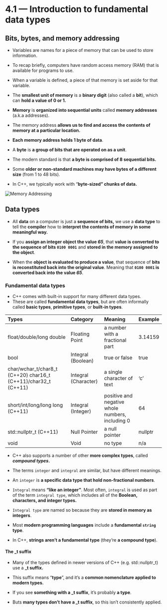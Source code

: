 # 4.1 — Introduction to fundamental data types

## Bits, bytes, and memory addressing

- Variables are names for a piece of memory that can be used to store information. 
- To recap briefly, computers have random access memory (RAM) that is available for programs to use. 
- When a variable is defined, a piece of that memory is set aside for that variable.

- The **smallest unit of memory** is a **binary digit** (also called a **bit**), which can **hold a value of 0 or 1.** 

- **Memory** is **organized into sequential units** called **memory addresses** (a.k.a addresses). 
- The memory address **allows us to find and access the contents of memory at a particular location.**

- **Each memory address holds 1 byte of data**. 
- A **byte** is **a group of bits that are operated on as a unit**. 
- The modern standard is that **a byte is comprised of 8 sequential bits.**
- Some **older or non-standard machines may have bytes of a different size** (from 1 to 48 bits).

- In C++, we typically work with “**byte-sized” chunks of data.**

![Memory Addressing](https://www.learncpp.com/images/CppTutorial/Section2/MemoryAddresses.png?ezimgfmt=rs:188x180/rscb2/ng:webp/ngcb2)

## **Data types**

- All **data** on a computer is just a **sequence of bits,** we use a **data type** to tell the **compiler** how to **interpret the contents of memory in some meaningful way.** 

- If you **assign an integer object the value *65***, that **value is converted to the sequence of bits `0100 0001`** and **stored in the memory assigned to the object**.

- When the **object is evaluated to produce a value**, that sequence of **bits is reconstituted back into the original value**. Meaning that **`0100 0001` is converted back into the value *65***.

### Fundamental data types

- C++ comes with built-in support for many different data types. 
- These are called **fundamental data types**, but are often informally called **basic types**, **primitive types**, or **built-in types**.

| Types                                                        | Category             | Meaning                                          | Example |
| :----------------------------------------------------------- | :------------------- | :----------------------------------------------- | :------ |
| float/double/long double                                     | Floating Point       | a number with a fractional part                  | 3.14159 |
| bool                                                         | Integral (Boolean)   | true or false                                    | true    |
| char/wchar_t/char8_t (C++20) char16_t (C++11)/char32_t (C++11) | Integral (Character) | a single character of text                       | ‘c’     |
| short/int/long/long long (C++11)                             | Integral (Integer)   | positive and negative whole numbers, including 0 | 64      |
| std::nullptr_t (C++11)                                       | Null Pointer         | a null pointer                                   | nullptr |
| void                                                         | Void                 | no type                                          | n/a     |

- C++ also supports a number of other **more complex types**, called ***compound types*.** 

- The terms `integer` and `integral` are similar, but have different meanings. 
- An `integer` is **a specific data type that hold non-fractional numbers**.
- `Integral` means **“like an integer”**. Most often, `integral` is used as part of the term `integral type`, which includes all of the **Boolean, characters, and integer types.** 
- `Integral type` are named so because they are **stored in memory as integers**.

- Most **modern programming languages** include a **fundamental `string` type**. 
- In C++, **strings aren’t a fundamental type** (they’re **a compound type**). 

#### The _t suffix

- Many of the types defined in newer versions of C++ (e.g. std::nullptr_t) use a **_t suffix.** 
- This suffix means “**type**”, and it’s a **common nomenclature applied to modern types.**

- If you see **something with a _t suffix**, it’s probably **a type**. 
- Buts **many types don’t have a _t suffix**, so this isn’t consistently applied.